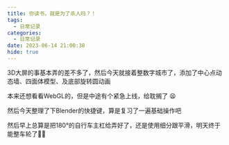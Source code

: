```yaml
---
title: 你读书，就是为了杀人吗？！
tags:
  - 日常记录
categories:
  - 日常记录
date: 2023-06-14 21:00:38
hide: true
---
```


3D大屏的事基本弄的差不多了，然后今天就接着整数字城市了，添加了中心点动态墙、四面体模型、及底部旋转圆动画

本来还想看看WebGL的，但是中途有个紧急上线，给耽搁了 😫

然后今天整理了下Blender的快捷键，算是复习了一遍基础操作吧

然后早上总算是把180°的自行车主杠给弄好了，还是使用细分跟平滑，明天终于能整车轮了🤸‍♂️
